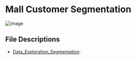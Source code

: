 # Mall Customer Segmentation
![image](https://github.com/masonlonoff/Mall_Customer_Segmentation/assets/117112918/282ace0a-2e27-4ead-b241-db366af5512c)

## File Descriptions
* [Data_Exploration_Segmentation](https://github.com/masonlonoff/Mall_Customer_Segmentation/blob/main/Data_Exploration_Segmentation.ipynb):

